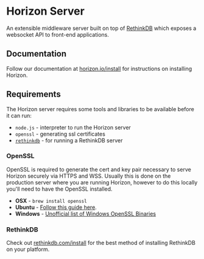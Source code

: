# Horizon Server

An extensible middleware server built on top of [RethinkDB](https://github.com/rethinkdb/rethinkdb) which exposes a websocket API to front-end applications.

## Documentation

Follow our documentation at [horizon.io/install](https://horizon.io/install) for instructions on installing Horizon.

## Requirements
The Horizon server requires some tools and libraries to be available before it
can run:

 * `node.js` - interpreter to run the Horizon server
 * `openssl` - generating ssl certificates
 * [`rethinkdb`](https://github.com/rethinkdb/rethinkdb) - for running a RethinkDB server

### OpenSSL

OpenSSL is required to generate the cert and key pair necessary to serve Horizon securely via HTTPS and WSS. Usually this is done on the production server where you are running Horizon, however to do this locally you'll need to have the OpenSSL installed.

* **OSX**    - `brew install openssl`
* **Ubuntu** -  [Follow this guide here](https://help.ubuntu.com/community/OpenSSL#Practical_OpenSSL_Usage).
* **Windows** - [Unofficial list of Windows OpenSSL Binaries](https://wiki.openssl.org/index.php/Binaries)

### RethinkDB

Check out [rethinkdb.com/install](https://rethinkdb.com/install) for the best method of installing RethinkDB on your platform.

